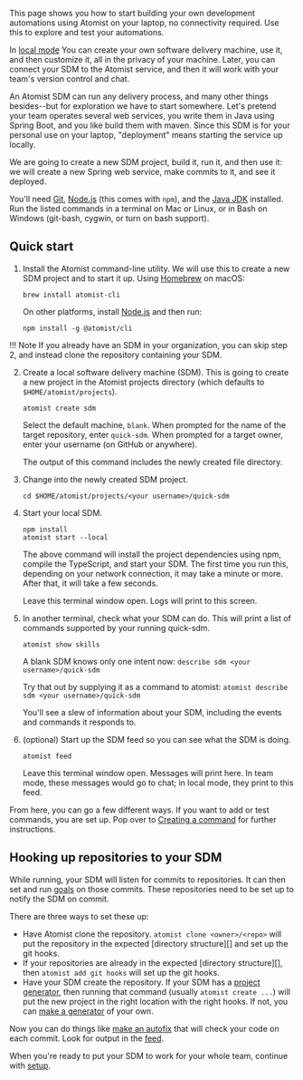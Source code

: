 This page shows you how to start building your own development
automations using Atomist on your laptop, no connectivity required.
Use this to explore and test your automations.

In [local mode](local.md) You can create your own software delivery
machine, use it, and then customize it, all in the privacy of your
machine. Later, you can connect your SDM to the Atomist service, and
then it will work with your team's version control and chat.

An Atomist SDM can run any delivery process, and many other things
besides--but for exploration we have to start somewhere.  Let's
pretend your team operates several web services, you write them in
Java using Spring Boot, and you like build them with maven.  Since
this SDM is for your personal use on your laptop, "deployment" means
starting the service up locally.

We are going to create a new SDM project, build it, run it, and then
use it: we will create a new Spring web service, make commits to it,
and see it deployed.

You'll need [Git][git], [Node.js][node] (this comes with `npm`), and
the [Java JDK][jdk] installed.  Run the listed commands in a terminal
on Mac or Linux, or in Bash on Windows (git-bash, cygwin, or turn on
bash support).

[git]: https://git-scm.com/downloads  (Install Git)
[node]: https://nodejs.org/ (Node.js)
[jdk]: http://jdk.java.net/ (Java JDK)
[local]: developer/local.md (SDM Local Mode)

## Quick start

1.  Install the Atomist command-line utility.  We will use this to
    create a new SDM project and to start it up.  Using
    [Homebrew][brew] on macOS:

        brew install atomist-cli

    On other platforms, install [Node.js][node] and then run:

        npm install -g @atomist/cli

   !!! Note
   If you already have an SDM in your organization, you can skip step 2,
   and instead clone the repository containing your SDM.

2.  Create a local software delivery machine (SDM). This is going to
    create a new project in the Atomist projects directory (which
    defaults to `$HOME/atomist/projects`).

        atomist create sdm

    Select the default machine, `blank`.  When prompted for the name
    of the target repository, enter `quick-sdm`.  When prompted for a
    target owner, enter your username (on GitHub or anywhere).

    The output of this command includes the newly created file directory.

3.  Change into the newly created SDM project.

        cd $HOME/atomist/projects/<your username>/quick-sdm

4.  Start your local SDM.

        npm install
        atomist start --local

    The above command will install the project dependencies using npm,
    compile the TypeScript, and start your SDM. The first time you run this, depending on your
    network connection, it may take a minute or more. After that, it
    will take a few seconds.

    Leave this terminal window open. Logs will print to this screen.

6.  In another terminal, check what your SDM can do. This will print a list of commands supported by your running quick-sdm.

        atomist show skills

    A blank SDM knows only one intent now: `describe sdm <your username>/quick-sdm`

    Try that out by supplying it as a command to atomist: `atomist describe sdm <your username>/quick-sdm`

    You'll see a slew of information about your SDM, including the events and commands it responds to.

5.  (optional) Start up the SDM feed so you can see what the
    SDM is doing.

        atomist feed

    Leave this terminal window open. Messages will print here.
    In team mode, these messages would go to chat; in local mode,
    they print to this feed.

From here, you can go a few different ways.
If you want to add or test commands, you are set up. Pop over to 
[Creating a command](commands.md#create-a-command) for further instructions.

## Hooking up repositories to your SDM

While running, your SDM will listen for commits to repositories. It can then set and run [goals](goal.md)
on those commits. These repositories need to be set up to notify the SDM on commit.

There are three ways to set these up:

* Have Atomist clone the repository. `atomist clone <owner>/<repo>` will put the repository in the expected
[directory structure][] and set up the git hooks.
* If your repositories are already in the expected [directory structure][], then `atomist add git hooks` will set up the git hooks.
* Have your SDM create the repository. If your SDM has a [project generator](create.md), then running that command
(usually `atomist create ...`) will put the new project in the right location with the right hooks. If not, you can
[make a generator](setting-up-generator.md) of your own.

[directory-structure]: local.md#directory-structure (Directory Structure)

Now you can do things like [make an autofix](autofix.md) that will check your code on each commit.
Look for output in the [feed](cli.md#atomist-feed).

[brew]: https://brew.sh/ (Homebrew - The missing package manager for macOS)
[node]: https://nodejs.org/ (Node.js)

When you're ready to put your SDM to work for your whole team,
continue with [setup][].

[setup]: ../user/index.md (Atomist Setup)
